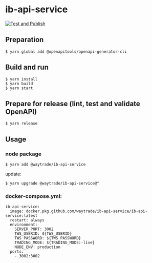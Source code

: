 # ib-api-service

[![Test and Publish](https://github.com/waytrade/ib-api-service/actions/workflows/publish.yml/badge.svg)](https://github.com/waytrade/ib-api-service/actions/workflows/publish.yml)

## Preparation

    $ yarn global add @openapitools/openapi-generator-cli

## Build and run

    $ yarn install
    $ yarn build
    $ yarn start

## Prepare for release (lint, test and validate OpenAPI)

    $ yarn release

## Usage

### node package

    $ yarn add @waytrade/ib-api-service

update:

    $ yarn upgrade @waytrade/ib-api-service@^

### docker-compose.yml:

```
ib-api-service:
  image: docker.pkg.github.com/waytrade/ib-api-service/ib-api-service:latest
  restart: always
  environment:
    SERVER_PORT: 3002
    TWS_USERID: ${TWS_USERID}
    TWS_PASSWORD: ${TWS_PASSWORD}
    TRADING_MODE: ${TRADING_MODE:-live}
    NODE_ENV: production
  ports:
    - 3002:3002
```

